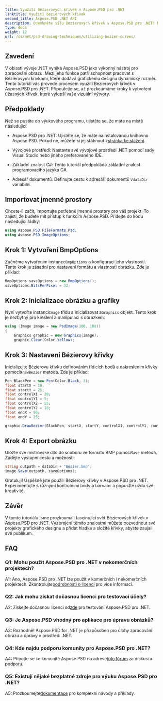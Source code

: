 ```yaml
---
title: Využití Bezierových křivek v Aspose.PSD pro .NET
linktitle: Využití Bezierových křivek
second_title: Aspose.PSD .NET API
description: Odemkněte sílu Bezierových křivek v Aspose.PSD pro .NET! Naučte se krok za krokem s tímto návodem. Pozvedněte svou hru s grafickým designem ještě dnes.
type: docs
weight: 12
url: /cs/net/psd-drawing-techniques/utilizing-bezier-curves/
---
```

## Zavedení

V oblasti vývoje .NET vyniká Aspose.PSD jako výkonný nástroj pro zpracování obrazu. Mezi jeho funkce patří schopnost pracovat s Bézierovými křivkami, které dodává grafickému designu dynamický rozměr. Tento tutoriál vás provede procesem využití Bezierových křivek v Aspose.PSD pro .NET. Připoutejte se, až prozkoumáme kroky k vytvoření úžasných křivek, které vylepší vaše vizuální výtvory.

## Předpoklady

Než se pustíte do výukového programu, ujistěte se, že máte na místě následující:

-  Aspose.PSD pro .NET: Ujistěte se, že máte nainstalovanou knihovnu Aspose.PSD. Pokud ne, můžete si jej stáhnout z[stránka ke stažení](https://releases.aspose.com/psd/net/).

- Vývojové prostředí: Nastavte své vývojové prostředí .NET pomocí sady Visual Studio nebo jiného preferovaného IDE.

- Základní znalost C#: Tento tutoriál předpokládá základní znalost programovacího jazyka C#.

- Adresář dokumentů: Definujte cestu k adresáři dokumentů v`dataDir` variabilní.

## Importovat jmenné prostory

Chcete-li začít, importujte potřebné jmenné prostory pro váš projekt. To zajistí, že budete mít přístup k funkcím Aspose.PSD. Přidejte do kódu následující řádky:

```csharp
using Aspose.PSD.FileFormats.Psd;
using Aspose.PSD.ImageOptions;
```

## Krok 1: Vytvoření BmpOptions

 Začněme vytvořením instance`BmpOptions` a konfiguraci jeho vlastností. Tento krok je zásadní pro nastavení formátu a vlastností obrázku. Zde je příklad:

```csharp
BmpOptions saveOptions = new BmpOptions();
saveOptions.BitsPerPixel = 32;
```

## Krok 2: Inicializace obrázku a grafiky

 Nyní vytvořte instanci`Image` třídu a inicializovat a`Graphics` objekt. Tento krok je nezbytný pro kreslení a manipulaci s obrázkem:

```csharp
using (Image image = new PsdImage(100, 100))
{
    Graphics graphic = new Graphics(image);
    graphic.Clear(Color.Yellow);
```

## Krok 3: Nastavení Bézierovy křivky

 Inicializujte Bézierovu křivku definováním řídicích bodů a nakreslením křivky pomocí`DrawBezier` metoda. Zde je příklad:

```csharp
Pen BlackPen = new Pen(Color.Black, 3);
float startX = 10;
float startY = 25;
float controlX1 = 20;
float controlY1 = 5;
float controlX2 = 55;
float controlY2 = 10;
float endX = 90;
float endY = 25;

graphic.DrawBezier(BlackPen, startX, startY, controlX1, controlY1, controlX2, controlY2, endX, endY);
```

## Krok 4: Export obrázku

 Uložte své mistrovské dílo do souboru ve formátu BMP pomocí`Save` metoda. Zadejte výstupní cestu a možnosti:

```csharp
string outpath = dataDir + "Bezier.bmp";
image.Save(outpath, saveOptions);
```

Gratuluji! Úspěšně jste použili Bézierovy křivky v Aspose.PSD pro .NET. Experimentujte s různými kontrolními body a barvami a popusťte uzdu své kreativitě.

## Závěr

V tomto tutoriálu jsme prozkoumali fascinující svět Bézierových křivek v Aspose.PSD pro .NET. Vyzbrojeni těmito znalostmi můžete pozvednout své projekty grafického designu a přidat hladké a složité křivky, abyste zaujali své publikum.

## FAQ

### Q1: Mohu použít Aspose.PSD pro .NET v nekomerčních projektech?

 A1: Ano, Aspose.PSD pro .NET lze použít v komerčních i nekomerčních projektech. Zkontrolujte[podrobnosti o licenci](https://purchase.aspose.com/buy) pro více informací.

### Q2: Jak mohu získat dočasnou licenci pro testovací účely?

 A2: Získejte dočasnou licenci od[zde](https://purchase.aspose.com/temporary-license/) pro testování Aspose.PSD pro .NET.

### Q3: Je Aspose.PSD vhodný pro aplikace pro úpravu obrázků?

A3: Rozhodně! Aspose.PSD for .NET je přizpůsoben pro úlohy zpracování obrazu a úpravy v prostředí .NET.

### Q4: Kde najdu podporu komunity pro Aspose.PSD pro .NET?

A4: Připojte se ke komunitě Aspose.PSD na adrese[toto fórum](https://forum.aspose.com/c/psd/34) za diskusi a podporu.

### Q5: Existují nějaké bezplatné zdroje pro výuku Aspose.PSD pro .NET?

 A5: Prozkoumejte[dokumentace](https://reference.aspose.com/psd/net/) pro komplexní návody a příklady.